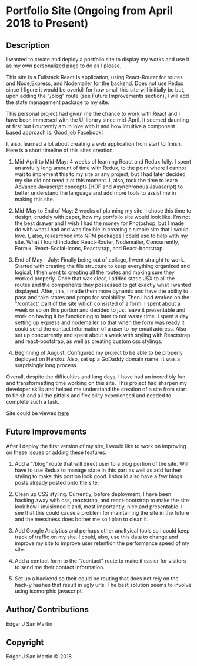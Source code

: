 Portfolio Site (Ongoing from April 2018 to Present)
=======================

Description
-----------------------
I wanted to create and deploy a portfolio site to display my works and use it as my own personalized page to do as I please.

This site is a Fullstack ReactJs application, using React-Router for routes and Node,Express, and Nodemailer for the backend. Does not
use Redux since I figure it would be overkill for how small this site will initially be but, upon adding the "/blog" route (see
Future Improvements section), I will add the state management package to my site.

This personal project had given me the chance to work with React and I have been immersed with the UI library since mid-April. It
seemed daunting at first but I currently am in love with it and how intuitive a component based approach is. Good job Facebook!

I, also, learned a lot about creating a web application from start to finish. Here is a short timeline of this sites creation:

1. Mid-April to Mid-May: 4 weeks of learning React and Redux fully. I spent an awfully long amount of time with Redux, to the point
where I cannot wait to implement this to my site or any project, but I had later decided my site did not need it at this moment.
I, also, took the time to learn Advance Javascript concepts (HOF and Asynchronous Javascript) to better understand the language
and add more tools to assist me in making this site.

2. Mid-May to End of May: 2 weeks of planning my site. I chose this time to design, crudely with paper, how my portfolio site
would look like. I'm not the best drawer and I wish I had the money for Photoshop, but I made do with what I had and was flexible
in creating a simple site that I would love. I, also, researched into NPM packages I could use to help with my site. What I found
included React-Router, Nodemailer, Concurrently, Formik, React-Social-Icons, Reactstrap, and React-bootstrap.

3. End of May - July: Finally being out of collage, I went straight to work. Started with creating the file structure
to keep everything organized and logical, I then went to creating all the routes and making sure they worked properly. Once that
was clear, I added static JSX to all the routes and the components they possessed to get exactly what I wanted displayed. After, this,
I made them more dynamic and have the ability to pass and take states and props for scalability. Then I had worked on the "/contact"
part of the site which consisted of a form. I spent about a week or so on this portion and decided to just leave it presentable
and work on having it be functioning to later to not waste time. I spent a day setting up express and nodemailer so that when
the form was ready it could send the contact information of a user to my email address. Also set up concurrently and spent about a
week with styling with Reactstrap and react-bootstrap, as well as creating custom css stylings.

4. Beginning of August: Configured my project to be able to be properly deployed on Heroku. Also, set up a GoDaddy domain name. It was a surprisingly long process.

Overall, despite the difficulties and long days, I have had an incredibly fun and transformatting time working on this site. This
project had sharpen my developer skills and helped me understand the creation of a site from start to finish and all the pitfalls
and flexibility experienced and needed to complete such a task.

Site could be viewed [here](http://www.edgars.life)


Future Improvements
-----------------------
After I deploy the first version of my site, I would like to work on improving on these issues or adding these features:

1. Add a "/blog" route that will direct user to a blog portion of the site. Will have to use Redux to manage state in this part
as well as add further styling to make this portion look good. I should also have a few blogs posts already posted onto the site.

2. Clean up CSS styling. Currently, before deployment, I have been hacking away with css, reactstrap, and react-bootstrap
to make the site look how I invisioned it and, most importantly, nice and presentable. I see that this could cause a problem for
maintaining the site in the future and the messiness does bother me so I plan to clean it.

3. Add Google Analytics and perhaps other analtyical tools so I could keep track of traffic on my site. I could, also, use this
data to change and improve my site to improve user retention the performance speed of my site.

4. Add a contact form to the "/contact" route to make it easier for visitors to send me their contact information.

5. Set up a backend so their could be routing that does not rely on the hack-y hashes that result in ugly urls. The best solution seems to involve using isomorphic javascript.


Author/ Contributions
-----------------------

Edgar J San Martin


Copyright
-----------------------

Edgar J San Martin © 2018
